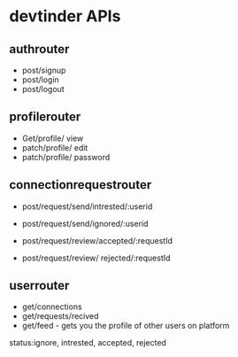 # devtinder APIs

## authrouter
- post/signup
- post/login
- post/logout

## profilerouter
- Get/profile/ view
- patch/profile/ edit
- patch/profile/ password

## connectionrequestrouter
- post/request/send/intrested/:userid
- post/request/send/ignored/:userid

- post/request/review/accepted/:requestId
- post/request/review/ rejected/:requestId

## userrouter
- get/connections
- get/requests/recived
- get/feed - gets you the profile of other users on platform


status:ignore, intrested, accepted, rejected